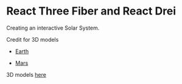 # React Three Fiber and React Drei

Creating an interactive Solar System.

Credit for 3D models

- [Earth](https://poly.google.com/view/1I5ip-3VOfv)

- [Mars](https://poly.google.com/view/dsrYdi4GZ8U)

3D models [here](https://poly.google.com/)





